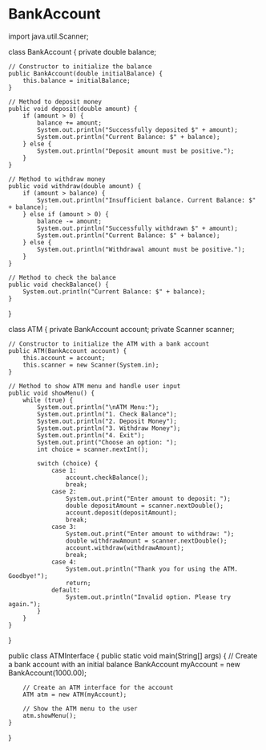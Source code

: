 # BankAccount
import java.util.Scanner;

class BankAccount {
    private double balance;

    // Constructor to initialize the balance
    public BankAccount(double initialBalance) {
        this.balance = initialBalance;
    }

    // Method to deposit money
    public void deposit(double amount) {
        if (amount > 0) {
            balance += amount;
            System.out.println("Successfully deposited $" + amount);
            System.out.println("Current Balance: $" + balance);
        } else {
            System.out.println("Deposit amount must be positive.");
        }
    }

    // Method to withdraw money
    public void withdraw(double amount) {
        if (amount > balance) {
            System.out.println("Insufficient balance. Current Balance: $" + balance);
        } else if (amount > 0) {
            balance -= amount;
            System.out.println("Successfully withdrawn $" + amount);
            System.out.println("Current Balance: $" + balance);
        } else {
            System.out.println("Withdrawal amount must be positive.");
        }
    }

    // Method to check the balance
    public void checkBalance() {
        System.out.println("Current Balance: $" + balance);
    }
}

class ATM {
    private BankAccount account;
    private Scanner scanner;

    // Constructor to initialize the ATM with a bank account
    public ATM(BankAccount account) {
        this.account = account;
        this.scanner = new Scanner(System.in);
    }

    // Method to show ATM menu and handle user input
    public void showMenu() {
        while (true) {
            System.out.println("\nATM Menu:");
            System.out.println("1. Check Balance");
            System.out.println("2. Deposit Money");
            System.out.println("3. Withdraw Money");
            System.out.println("4. Exit");
            System.out.print("Choose an option: ");
            int choice = scanner.nextInt();

            switch (choice) {
                case 1:
                    account.checkBalance();
                    break;
                case 2:
                    System.out.print("Enter amount to deposit: ");
                    double depositAmount = scanner.nextDouble();
                    account.deposit(depositAmount);
                    break;
                case 3:
                    System.out.print("Enter amount to withdraw: ");
                    double withdrawAmount = scanner.nextDouble();
                    account.withdraw(withdrawAmount);
                    break;
                case 4:
                    System.out.println("Thank you for using the ATM. Goodbye!");
                    return;
                default:
                    System.out.println("Invalid option. Please try again.");
            }
        }
    }
}

public class ATMInterface {
    public static void main(String[] args) {
        // Create a bank account with an initial balance
        BankAccount myAccount = new BankAccount(1000.00);

        // Create an ATM interface for the account
        ATM atm = new ATM(myAccount);

        // Show the ATM menu to the user
        atm.showMenu();
    }
}
